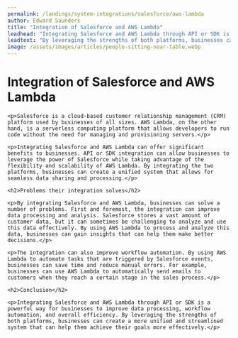 ```yaml
---
permalink: /landings/system-integrations/salesforce/aws-lambda
author: Edward Saunders
title: "Integration of Salesforce and AWS Lambda"
leadhead: "Integrating Salesforce and AWS Lambda through API or SDK is a powerful way for businesses to improve data processing, workflow automation, and overall efficiency"
leadtext: "By leveraging the strengths of both platforms, businesses can create a more unified and streamlined system that can help them achieve their goals more effectively."
image: /assets/images/articles/people-sitting-near-table.webp
---
```

<div class="arttext">    <h1>Integration of Salesforce and AWS Lambda</h1>

    <p>Salesforce is a cloud-based customer relationship management (CRM) platform used by businesses of all sizes. AWS Lambda, on the other hand, is a serverless computing platform that allows developers to run code without the need for managing and provisioning servers.</p>

    <p>Integrating Salesforce and AWS Lambda can offer significant benefits to businesses. API or SDK integration can allow businesses to leverage the power of Salesforce while taking advantage of the flexibility and scalability of AWS Lambda. By integrating the two platforms, businesses can create a unified system that allows for seamless data sharing and processing.</p>

    <h2>Problems their integration solves</h2>

    <p>By integrating Salesforce and AWS Lambda, businesses can solve a number of problems. First and foremost, the integration can improve data processing and analysis. Salesforce stores a vast amount of customer data, but it can sometimes be challenging to analyze and use this data effectively. By using AWS Lambda to process and analyze this data, businesses can gain insights that can help them make better decisions.</p>

    <p>The integration can also improve workflow automation. By using AWS Lambda to automate tasks that are triggered by Salesforce events, businesses can save time and reduce manual errors. For example, businesses can use AWS Lambda to automatically send emails to customers when they reach a certain stage in the sales process.</p>

    <h2>Conclusion</h2>

    <p>Integrating Salesforce and AWS Lambda through API or SDK is a powerful way for businesses to improve data processing, workflow automation, and overall efficiency. By leveraging the strengths of both platforms, businesses can create a more unified and streamlined system that can help them achieve their goals more effectively.</p>
</div>